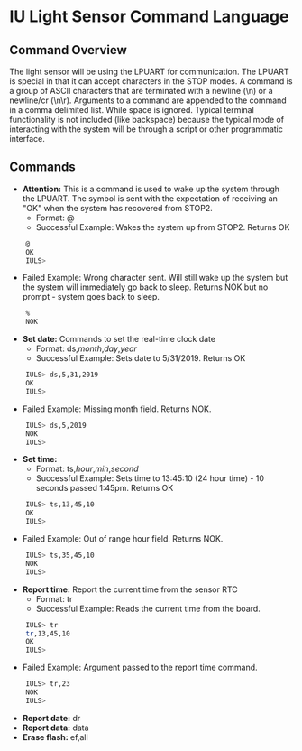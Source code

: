 # IU Light Sensor Command Language

## Command Overview

The light sensor will be using the LPUART for communication. The
LPUART is special in that it can accept characters in the STOP
modes. A command is a group of ASCII characters that are terminated
with a newline (\n) or a newline/cr (\n\r). Arguments to a command are
appended to the command in a comma delimited list. While space is
ignored. Typical terminal functionality is not included (like
backspace) because the typical mode of interacting with the system
will be through a script or other programmatic interface.

## Commands

* **Attention:** This is a command is used to wake up the system
  through the LPUART. The symbol is sent with the expectation of
  receiving an "OK" when the system has recovered from STOP2.
  * Format: @
  * Successful Example: Wakes the system up from STOP2. Returns OK

``` bash
    @
    OK
    IULS>
```
  * Failed Example: Wrong character sent.  Will still wake up the
    system but the system will immediately go back to sleep. Returns
    NOK but no prompt - system goes back to sleep.

``` bash
    %
    NOK
```
  
* **Set date:** Commands to set the real-time clock date
  * Format: ds,*month*,*day*,*year*
  * Successful Example: Sets date to 5/31/2019. Returns OK
``` bash
    IULS> ds,5,31,2019
    OK
    IULS>
```
  * Failed Example: Missing month field. Returns NOK. 
``` bash
    IULS> ds,5,2019
    NOK
    IULS>
```
* **Set time:** 
  * Format: ts,*hour*,*min*,*second*
  * Successful Example: Sets time to 13:45:10 (24 hour time) - 10 seconds passed 1:45pm. Returns OK
``` bash
    IULS> ts,13,45,10
    OK
    IULS>
```
  * Failed Example: Out of range hour field. Returns NOK. 
``` bash
    IULS> ts,35,45,10
    NOK
    IULS>
```
* **Report time:** Report the current time from the sensor RTC
  * Format: tr 
  * Successful Example: Reads the current time from the board. 
``` bash
    IULS> tr
    tr,13,45,10
    OK
    IULS>
```
  * Failed Example: Argument passed to the report time command. 
``` bash
    IULS> tr,23
    NOK
    IULS>
```

* **Report date:** dr
* **Report data:** data
* **Erase flash:** ef,all
